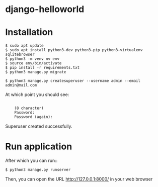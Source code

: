 django-helloworld
=================

Installation
============
```
$ sudo apt update
$ sudo apt install python3-dev python3-pip python3-virtualenv sqlitebrowser
$ python3 -m venv nv env
$ source env/bin/activate
$ pip install -r requirements.txt
$ python3 manage.py migrate

$ python3 manage.py createsuperuser --username admin --email admin@mail.com
```

At which point you should see:
```

    (8 character)
    Password:
    Password (again):

```
Superuser created successfully.

Run application
===============

After which you can run::
```
$ python3 manage.py runserver
```

Then, you can open the URL http://127.0.0.1:8000/ in your web browser

